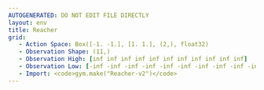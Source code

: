 ```yaml
---
AUTOGENERATED: DO NOT EDIT FILE DIRECTLY
layout: env
title: Reacher
grid:
   - Action Space: Box([-1. -1.], [1. 1.], (2,), float32)
   - Observation Shape: (11,)
   - Observation High: [inf inf inf inf inf inf inf inf inf inf inf]
   - Observation Low: [-inf -inf -inf -inf -inf -inf -inf -inf -inf -inf -inf]
   - Import: <code>gym.make("Reacher-v2")</code>
---
```

